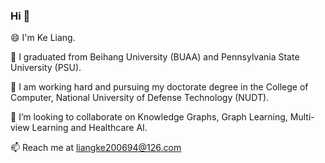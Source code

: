 ### Hi 👋

😄 I'm Ke Liang.

🔭 I graduated from Beihang University (BUAA) and Pennsylvania State University (PSU). 

🌱 I am working hard and pursuing my doctorate degree in the College of Computer, National University of Defense Technology (NUDT). 

👯 I’m looking to collaborate on Knowledge Graphs, Graph Learning, Multi-view Learning and Healthcare AI. 

📫 Reach me at liangke200694@126.com

<!--   <center> 
      <img align="center" src="https://github-readme-stats.vercel.app/api?username=LIANGKE23" />
  </center> -->
<!--
**LIANGKE23/LIANGKE23** is a ✨ _special_ ✨ repository because its `README.md` (this file) appears on your GitHub profile.

Here are some ideas to get you started:

- 🔭 I’m currently working on ...
- 🌱 I’m currently learning ...
- 👯 I’m looking to collaborate on ...
- 🤔 I’m looking for help with ...
- 💬 Ask me about ...
- 📫 How to reach me: ...
- 😄 Pronouns: ...
- ⚡ Fun fact: ...
-->
